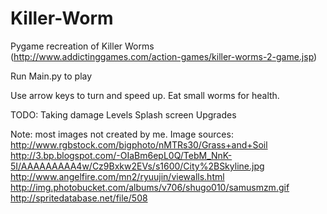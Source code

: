 Killer-Worm
===========
Pygame recreation of Killer Worms (http://www.addictinggames.com/action-games/killer-worms-2-game.jsp)

Run Main.py to play

Use arrow keys to turn and speed up. Eat small worms for health.

TODO:
  Taking damage
  Levels
  Splash screen
  Upgrades

Note: most images not created by me.
Image sources:
  http://www.rgbstock.com/bigphoto/nMTRs30/Grass+and+Soil
  http://3.bp.blogspot.com/-OIaBm6epL0Q/TebM_NnK-5I/AAAAAAAAA4w/Cz9Bxkw2EVs/s1600/City%2BSkyline.jpg
  http://www.angelfire.com/mn2/ryuujin/viewalls.html
  http://img.photobucket.com/albums/v706/shugo010/samusmzm.gif
  http://spritedatabase.net/file/508
